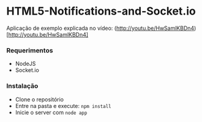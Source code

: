 HTML5-Notifications-and-Socket.io
=================================


Aplicação de exemplo explicada no vídeo: (http://youtu.be/HwSamlKBDn4)[http://youtu.be/HwSamlKBDn4]


### Requerimentos
* NodeJS
* Socket.io

### Instalação
* Clone o repositório
* Entre na pasta e execute: `npm install`
* Inicie o server com `node app`
